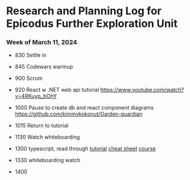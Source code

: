 # Research and Planning Log for Epicodus Further Exploration Unit

### Week of March 11, 2024

* 830 Settle in
* 845 Codewars warmup
* 900 Scrum
* 920 React w .NET web api tutorial https://www.youtube.com/watch?v=4RKuyp_bOhY
* 1000 Pause to create db and react component diagrams
https://github.com/kimmykokonut/Garden-guardian
* 1015 Return to tutorial
* 1130 Watch whiteboarding
* 1300 typescript, read through
[tutorial](https://www.w3schools.com/typescript/typescript_intro.php)
[cheat sheet](https://doabledanny.gumroad.com/l/typescript-cheat-sheet-pdf)
[course](https://www.codecademy.com/learn/learn-typescript)

* 1330 whiteboarding watch
* 1400 